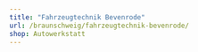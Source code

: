 ```yaml
---
title: "Fahrzeugtechnik Bevenrode"
url: /braunschweig/fahrzeugtechnik-bevenrode/
shop: Autowerkstatt
---
```

